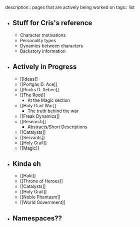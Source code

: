 description:: pages that are actively being worked on
tags:: list

- ## Stuff for Cris's reference
	- Character motivations
	- Personality types
	- Dynamics between characters
	- Backstory information
- ## Actively in Progress
	- [[Ideas]]
	- [[Portgas D. Ace]]
	- [[Rocks D. Xebec]]
	- [[The Root]]
		- At the Magic section
	- [[Holy Grail War]]
		- The truth behind the war
	- [[Freak Dynamics]]
	- [[Research]]
		- Abstracts/Short Descriptions
	- [[Catalysts]]
	- [[Servants]]
	- [[Holy Grail]]
	- [[Magic]]
- ## Kinda eh
	- [[Haki]]
	- [[Throne of Heroes]]
	- [[Catalysts]]
	- [[Holy Grail]]
	- [[Noble Phantasm]]
	- [[World Government]]
- ## Namespaces??
